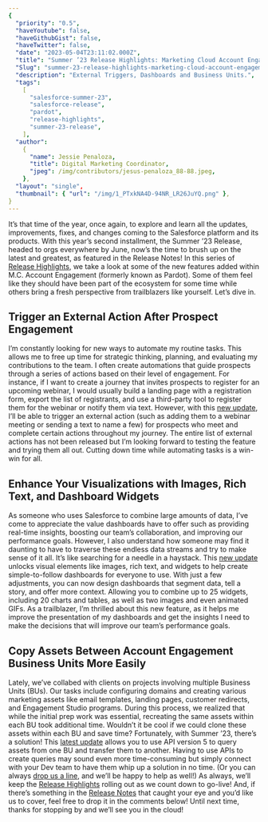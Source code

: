 ```yaml
---
{
  "priority": "0.5",
  "haveYoutube": false,
  "haveGithubGist": false,
  "haveTwitter": false,
  "date": "2023-05-04T23:11:02.000Z",
  "title": "Summer ’23 Release Highlights: Marketing Cloud Account Engagement (Pardot)",
  "Slug": "summer-23-release-highlights-marketing-cloud-account-engagement-pardot",
  "description": "External Triggers, Dashboards and Business Units.",
  "tags":
    [
      "salesforce-summer-23",
      "salesforce-release",
      "pardot",
      "release-highlights",
      "summer-23-release",
    ],
  "author":
    {
      "name": Jessie Penaloza,
      "title": Digital Marketing Coordinator,
      "jpeg": /img/contributors/jesus-penaloza_88-88.jpeg,
    },
  "layout": "single",
  "thumbnail": { "url": "/img/1_PTxkNA4D-94NR_LR26JuYQ.png" },
}
---
```


It’s that time of the year, once again, to explore and learn all the updates, improvements, fixes, and changes coming to the Salesforce platform and its products. With this year’s second installment, the Summer ’23 Release, headed to orgs everywhere by June, now’s the time to brush up on the latest and greatest, as featured in the Release Notes!
In this series of [Release Highlights](https://medium.com/creme-de-la-crm/releasehighlights/home), we take a look at some of the new features added within M.C. Account Engagement (formerly known as Pardot). Some of them feel like they should have been part of the ecosystem for some time while others bring a fresh perspective from trailblazers like yourself. Let’s dive in.

## Trigger an External Action After Prospect Engagement

I’m constantly looking for new ways to automate my routine tasks. This allows me to free up time for strategic thinking, planning, and evaluating my contributions to the team. I often create automations that guide prospects through a series of actions based on their level of engagement. For instance, if I want to create a journey that invites prospects to register for an upcoming webinar, I would usually build a landing page with a registration form, export the list of registrants, and use a third-party tool to register them for the webinar or notify them via text. However, with this [new update](https://help.salesforce.com/s/articleView?language=en_US&id=release-notes.rn_mcae_external_actions_completion_actions.htm&release=244&type=5), I’ll be able to trigger an external action (such as adding them to a webinar meeting or sending a text to name a few) for prospects who meet and complete certain actions throughout my journey. The entire list of external actions has not been released but I’m looking forward to testing the feature and trying them all out. Cutting down time while automating tasks is a win-win for all.

## Enhance Your Visualizations with Images, Rich Text, and Dashboard Widgets

As someone who uses Salesforce to combine large amounts of data, I’ve come to appreciate the value dashboards have to offer such as providing real-time insights, boosting our team’s collaboration, and improving our performance goals. However, I also understand how someone may find it daunting to have to traverse these endless data streams and try to make sense of it all. It’s like searching for a needle in a haystack. This [new update](https://medium.com/r?url=https%3A%2F%2Fhelp.salesforce.com%2Fs%2FarticleView%3Fid%3Drelease-notes.rn_rd_dashboards_enhanced_widgets.htm%26release%3D244%26type%3D5) unlocks visual elements like images, rich text, and widgets to help create simple-to-follow dashboards for everyone to use. With just a few adjustments, you can now design dashboards that segment data, tell a story, and offer more context. Allowing you to combine up to 25 widgets, including 20 charts and tables, as well as two images and even animated GIFs. As a trailblazer, I’m thrilled about this new feature, as it helps me improve the presentation of my dashboards and get the insights I need to make the decisions that will improve our team’s performance goals.

## Copy Assets Between Account Engagement Business Units More Easily

Lately, we’ve collabed with clients on projects involving multiple Business Units (BUs). Our tasks include configuring domains and creating various marketing assets like email templates, landing pages, customer redirects, and Engagement Studio programs. During this process, we realized that while the initial prep work was essential, recreating the same assets within each BU took additional time. Wouldn’t it be cool if we could clone these assets within each BU and save time? Fortunately, with Summer ’23, there’s a solution! This [latest update](https://medium.com/r?url=https%3A%2F%2Fhelp.salesforce.com%2Fs%2FarticleView%3Fid%3Drelease-notes.rn_mcae_copy_account_engagement_business_unit_assets_with_flow.htm%26release%3D244%26type%3D5) allows you to use API version 5 to query assets from one BU and transfer them to another. Having to use APIs to create queries may sound even more time-consuming but simply connect with your Dev team to have them whip up a solution in no time. (Or you can always [drop us a line](https://appexchange.salesforce.com/appxConsultingListingDetail?listingId=a0N30000001gF9jEAE), and we’ll be happy to help as well!)
As always, we’ll keep the [Release Highlights](https://medium.com/creme-de-la-crm/releasehighlights/home) rolling out as we count down to go-live! And, if there’s something in the [Release Notes](https://help.salesforce.com/s/articleView?id=release-notes.salesforce_release_notes.htm&release=244&type=5) that caught your eye and you’d like us to cover, feel free to drop it in the comments below!
Until next time, thanks for stopping by and we’ll see you in the cloud!
